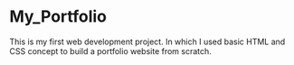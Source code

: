 # My_Portfolio
This is my first web development project.
In which I used basic HTML and CSS concept to build a portfolio website from scratch.
